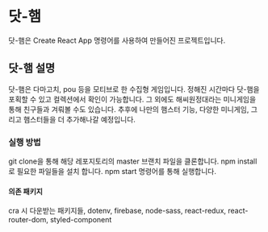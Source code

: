 # 닷-햄
닷-햄은 Create React App 명령어를 사용하여 만들어진 프로젝트입니다.

## 닷-햄 설명
닷-햄은 다마고치, pou 등을 모티브로 한 수집형 게임입니다. 정해진 시간마다 닷-햄을 포획할 수 있고 컬렉션에서 확인이 가능합니다. 그 외에도 해씨원정대라는 미니게임을 통해 친구들과 겨뤄볼 수도 있습니다. 추후에 나만의 햄스터 기능, 다양한 미니게임, 그리고 햄스터들을 더 추가해나갈 예정입니다.

### 실행 방법
git clone을 통해 해당 레포지토리의 master 브랜치 파일을 클론합니다.
npm install로 필요한 파일들을 설치 합니다.
npm start 명령어를 통해 실행합니다.

#### 의존 패키지
cra 시 다운받는 패키지들, dotenv, firebase, node-sass, react-redux, react-router-dom, styled-component
